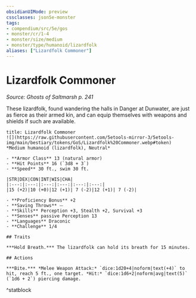 ```yaml
---
obsidianUIMode: preview
cssclasses: json5e-monster
tags:
- compendium/src/5e/gos
- monster/cr/1-4
- monster/size/medium
- monster/type/humanoid/lizardfolk
aliases: ["Lizardfolk Commoner"]
---
```

# Lizardfolk Commoner
*Source: Ghosts of Saltmarsh p. 241*  

These lizardfolk, found wandering the halls in Danger at Dunwater, are just as fierce as their armed kin, and can equip themselves with weapons and shields if such are available.

```ad-statblock
title: Lizardfolk Commoner
![](https://raw.githubusercontent.com/5etools-mirror-3/5etools-img/main/bestiary/tokens/GoS/Lizardfolk%20Commoner.webp#token)
*Medium humanoid (lizardfolk), Neutral*

- **Armor Class** 13 (natural armor)
- **Hit Points** 16 (`3d8 + 3`)
- **Speed** 30 ft., swim 30 ft.

|STR|DEX|CON|INT|WIS|CHA|
|:---:|:---:|:---:|:---:|:---:|:---:|
|15 (+2)|10 (+0)|12 (+1)| 7 (-2)|12 (+1)| 7 (-2)|

- **Proficiency Bonus** +2
- **Saving Throws** ⏤
- **Skills** Perception +3, Stealth +2, Survival +3
- **Senses** passive Perception 13
- **Languages** Draconic
- **Challenge** 1/4

## Traits

***Hold Breath.*** The lizardfolk can hold its breath for 15 minutes.

## Actions

***Bite.*** *Melee Weapon Attack:* `dice:1d20+4|noform|text(+4)` to hit, reach 5 ft., one target. *Hit:* `dice:1d6+2|noform|avg|text(5)` (`1d6 + 2`) piercing damage.
```
^statblock